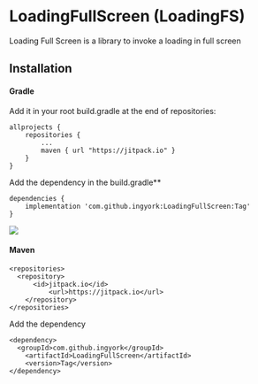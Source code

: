 # LoadingFullScreen (LoadingFS)
Loading Full Screen is a library to invoke a loading in full screen


## Installation

#### Gradle

Add it in your root build.gradle at the end of repositories:
```
allprojects {
	repositories {
		...
		maven { url "https://jitpack.io" }
	}
}
```



Add the dependency in the build.gradle**
```
dependencies {
    implementation 'com.github.ingyork:LoadingFullScreen:Tag'
}
```

[![](https://jitpack.io/v/ingyork/LoadingFullScreen.svg)](https://jitpack.io/#ingyork/LoadingFullScreen)

#### Maven
```
<repositories>
  <repository>
	  <id>jitpack.io</id>
		  <url>https://jitpack.io</url>
	</repository>
</repositories>
```

Add the dependency
```
<dependency>
  <groupId>com.github.ingyork</groupId>
	<artifactId>LoadingFullScreen</artifactId>
	<version>Tag</version>
</dependency>
```
